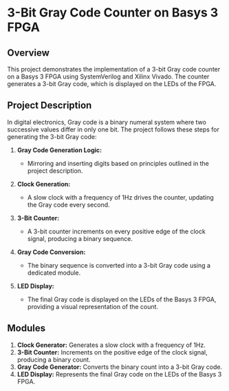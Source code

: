 # 3-Bit Gray Code Counter on Basys 3 FPGA

## Overview

This project demonstrates the implementation of a 3-bit Gray code counter on a Basys 3 FPGA using SystemVerilog and Xilinx Vivado. The counter generates a 3-bit Gray code, which is displayed on the LEDs of the FPGA.

## Project Description

In digital electronics, Gray code is a binary numeral system where two successive values differ in only one bit. The project follows these steps for generating the 3-bit Gray code:

1. **Gray Code Generation Logic:**
   - Mirroring and inserting digits based on principles outlined in the project description.

2. **Clock Generation:**
   - A slow clock with a frequency of 1Hz drives the counter, updating the Gray code every second.

3. **3-Bit Counter:**
   - A 3-bit counter increments on every positive edge of the clock signal, producing a binary sequence.

4. **Gray Code Conversion:**
   - The binary sequence is converted into a 3-bit Gray code using a dedicated module.

5. **LED Display:**
   - The final Gray code is displayed on the LEDs of the Basys 3 FPGA, providing a visual representation of the count.

## Modules

1. **Clock Generator:** Generates a slow clock with a frequency of 1Hz.
2. **3-Bit Counter:** Increments on the positive edge of the clock signal, producing a binary count.
3. **Gray Code Generator:** Converts the binary count into a 3-bit Gray code.
4. **LED Display:** Represents the final Gray code on the LEDs of the Basys 3 FPGA.
